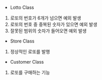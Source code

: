 - Lotto Class
1. 로또의 번호가 6개가 넘으면 예외 발생
2. 로또의 번호 중 중복된 숫자가 있으면 예외 발생
3. 잘못된 범위의 숫자가 들어오면 예외 발생

- Store Class
1. 정상적인 로또를 발행

- Customer Class
1. 로또를 구매하는 기능